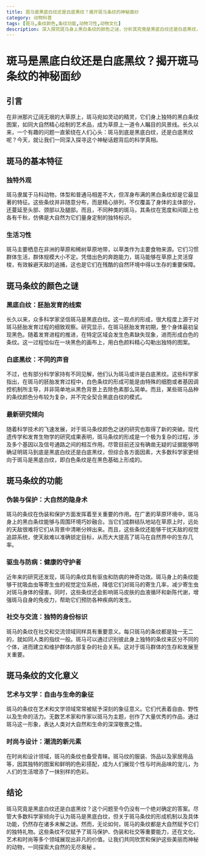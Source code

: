 ```yaml
---
title: 斑马是黑底白纹还是白底黑纹？揭开斑马条纹的神秘面纱
category: 动物科普
tags: [斑马,条纹颜色,条纹功能,动物习性,动物文化]
description: 深入探究斑马身上黑白条纹的颜色之谜，分析其究竟是黑底白纹还是白底黑纹，并详细介绍斑马条纹在伪装保护、驱虫防病、社交交流等方面的功能，同时讲述其在艺术文化领域的意义。
---
```


# 斑马是黑底白纹还是白底黑纹？揭开斑马条纹的神秘面纱

## 引言
在非洲那片辽阔无垠的大草原上，斑马宛如灵动的精灵，它们身上独特的黑白条纹图案，如同大自然精心绘制的艺术品，成为草原上一道令人瞩目的风景线。长久以来，一个有趣的问题一直萦绕在人们心头：斑马到底是黑底白纹，还是白底黑纹呢？今天，就让我们一同深入探寻这个神秘话题背后的科学真相。

## 斑马的基本特征
### 独特外观
斑马隶属于马科动物，体型和普通马相差不大，但浑身布满的黑白条纹却是它最显著的特征。这些条纹并非随意分布，而是精心排列，不仅覆盖了身体的主体部分，还蔓延至头部、颈部以及腿部。而且，不同种类的斑马，其条纹在宽度和间距上也各有千秋，仿佛是大自然为它们量身定制的独特标识。

### 生活习性
斑马主要栖息在非洲的草原和稀树草原地带，以草类作为主要食物来源。它们习惯群体生活，群体规模大小不定。凭借出色的奔跑能力，斑马能够在草原上灵活穿梭，有效躲避天敌的追捕，这也是它们在残酷的自然环境中得以生存的重要保障。

## 斑马条纹的颜色之谜
### 黑底白纹：胚胎发育的线索
长久以来，众多科学家坚信斑马是黑底白纹。这一观点的形成，很大程度上源于对斑马胚胎发育过程的细致观察。研究显示，在斑马胚胎发育初期，整个身体最初呈现黑色。随着发育进程的推进，在特定区域会发生色素缺失现象，进而形成白色的条纹。这一过程恰似在一块黑色的画布上，用白色颜料精心勾勒出独特的图案。

### 白底黑纹：不同的声音
不过，也有部分科学家持有不同见解，他们认为斑马或许是白底黑纹。这些科学家指出，在斑马的胚胎发育过程中，白色条纹的形成可能是由特殊的细胞或者基因调控机制所主导，并非简单地从黑色背景上去除色素那么简单。而且，某些斑马品种的条纹颜色分布较为复杂，并不完全契合黑底白纹的模式。

### 最新研究倾向
随着科学技术的飞速发展，对于斑马条纹颜色之谜的研究也取得了新的突破。现代遗传学和发育生物学的研究成果表明，斑马条纹的形成是一个极为复杂的过程，涉及多个基因以及信号通路之间的相互作用。尽管目前还没有确凿无疑的证据能够明确证明斑马到底是黑底白纹还是白底黑纹，但综合各方面因素，大多数科学家更倾向于斑马是黑底白纹，即白色条纹是在黑色基础上形成的。

## 斑马条纹的功能
### 伪装与保护：大自然的隐身术
斑马的条纹在伪装和保护方面发挥着至关重要的作用。在广袤的草原环境中，斑马身上的黑白条纹能够与周围环境巧妙融合。当它们成群结队地站在草原上时，远处的天敌很难将它们从背景中清晰分辨出来。而且，这些条纹还能够干扰天敌的视觉追踪系统，使天敌难以准确锁定目标，从而大大提高了斑马在自然界中的生存几率。

### 驱虫与防病：健康的守护者
近年来的研究还发现，斑马的条纹具有驱虫和防病的神奇功效。斑马身上的条纹能够干扰吸血虫等寄生虫的视觉定位系统，降低它们对斑马的寄生几率，减少寄生虫对斑马身体的侵害。同时，这些条纹还会影响斑马皮肤的血液循环和新陈代谢，增强斑马自身的免疫力，帮助它们预防各种疾病的发生。

### 社交与交流：独特的身份标识
斑马的条纹在社交和交流领域同样具有重要意义。每只斑马的条纹都是独一无二的，就如同人类的指纹一般。斑马可以通过识别彼此身上独特的条纹来区分不同的个体，进而建立和维护群体内部复杂的社会关系。这对于斑马群体的生存和发展至关重要。

## 斑马条纹的文化意义
### 艺术与文学：自由与生命的象征
斑马的条纹在艺术和文学领域常常被赋予深刻的象征意义。它们代表着自由、野性以及生命的活力。无数艺术家和作家以斑马为主题，创作了大量优秀的作品，通过斑马这一形象，表达人类对大自然和生命的深深敬畏之情。

### 时尚与设计：潮流的新元素
在时尚和设计领域，斑马的条纹也备受青睐。斑马纹的服装、饰品以及家居用品等，因其独特的图案和鲜明的色彩搭配，成为人们展现个性与时尚品味的宠儿，为人们的生活增添了一抹别样的色彩。

## 结论
斑马究竟是黑底白纹还是白底黑纹？这个问题至今仍没有一个绝对确定的答案。尽管大多数科学家倾向于认为斑马是黑底白纹，但关于斑马条纹的形成机制以及具体功能，仍然存在诸多未解之谜。然而，无论如何，斑马的条纹都是大自然赋予它们的独特礼物。这些条纹不仅赋予了斑马保护、伪装和社交等重要能力，还在文化、艺术和时尚等多个领域展现出非凡的价值。让我们共同欣赏和保护这些美丽而神秘的动物，一同探索大自然的无尽奥秘 。